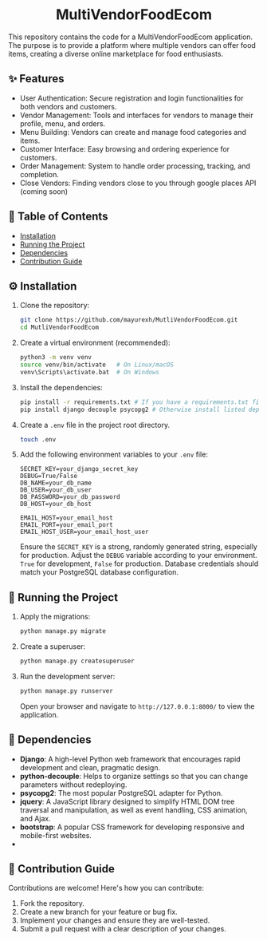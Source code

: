 
<div align="center">

# MultiVendorFoodEcom


</div>

This repository contains the code for a MultiVendorFoodEcom application. The purpose is to provide a platform where multiple vendors can offer food items, creating a diverse online marketplace for food enthusiasts.

## ✨ Features

-   User Authentication: Secure registration and login functionalities for both vendors and customers.
-   Vendor Management: Tools and interfaces for vendors to manage their profile, menu, and orders.
-   Menu Building: Vendors can create and manage food categories and items.
-   Customer Interface: Easy browsing and ordering experience for customers.
-   Order Management: System to handle order processing, tracking, and completion.
-   Close Vendors: Finding vendors close to you through google places API (coming soon)

## 📑 Table of Contents

-   [Installation](#-installation)
-   [Running the Project](#-running-the-project)
-   [Dependencies](#-dependencies)
-   [Contribution Guide](#-contribution-guide)


## ⚙️ Installation

1.  Clone the repository:

    ```bash
    git clone https://github.com/mayurexh/MutliVendorFoodEcom.git
    cd MutliVendorFoodEcom
    ```

2.  Create a virtual environment (recommended):

    ```bash
    python3 -m venv venv
    source venv/bin/activate   # On Linux/macOS
    venv\Scripts\activate.bat  # On Windows
    ```

3.  Install the dependencies:

    ```bash
    pip install -r requirements.txt # If you have a requirements.txt file
    pip install django decouple psycopg2 # Otherwise install listed dependencies
    ```

4.  Create a `.env` file in the project root directory.

    ```bash
    touch .env
    ```

5.  Add the following environment variables to your `.env` file:

    ```
    SECRET_KEY=your_django_secret_key
    DEBUG=True/False
    DB_NAME=your_db_name
    DB_USER=your_db_user
    DB_PASSWORD=your_db_password
    DB_HOST=your_db_host

    EMAIL_HOST=your_email_host
    EMAIL_PORT=your_email_port
    EMAIL_HOST_USER=your_email_host_user
    ```

    Ensure the `SECRET_KEY` is a strong, randomly generated string, especially for production.
    Adjust the `DEBUG` variable according to your environment. `True` for development, `False` for production.
    Database credentials should match your PostgreSQL database configuration.

## 🚀 Running the Project

1.  Apply the migrations:

    ```bash
    python manage.py migrate
    ```

2.  Create a superuser:

    ```bash
    python manage.py createsuperuser
    ```

3.  Run the development server:

    ```bash
    python manage.py runserver
    ```

    Open your browser and navigate to `http://127.0.0.1:8000/` to view the application.

## 🔩 Dependencies

-   **Django**: A high-level Python web framework that encourages rapid development and clean, pragmatic design.
-   **python-decouple**: Helps to organize settings so that you can change parameters without redeploying.
-   **psycopg2**: The most popular PostgreSQL adapter for Python.
-   **jquery**: A JavaScript library designed to simplify HTML DOM tree traversal and manipulation, as well as event handling, CSS animation, and Ajax.
-   **bootstrap**: A popular CSS framework for developing responsive and mobile-first websites.
-   
## 🤝 Contribution Guide

Contributions are welcome! Here's how you can contribute:

1.  Fork the repository.
2.  Create a new branch for your feature or bug fix.
3.  Implement your changes and ensure they are well-tested.
4.  Submit a pull request with a clear description of your changes.

